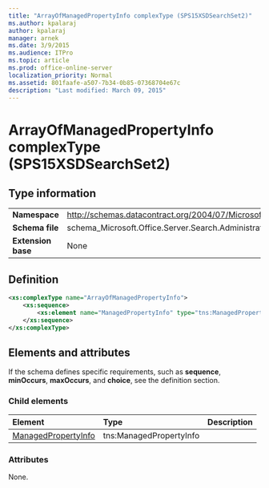 ```yaml
---
title: "ArrayOfManagedPropertyInfo complexType (SPS15XSDSearchSet2)"
ms.author: kpalaraj
author: kpalaraj
manager: arnek
ms.date: 3/9/2015
ms.audience: ITPro
ms.topic: article
ms.prod: office-online-server
localization_priority: Normal
ms.assetid: 801faafe-a507-7b34-0b85-07368704e67c
description: "Last modified: March 09, 2015"
---
```


# ArrayOfManagedPropertyInfo complexType (SPS15XSDSearchSet2)

 
  
## Type information

|||
|:-----|:-----|
|**Namespace** <br/> |http://schemas.datacontract.org/2004/07/Microsoft.Office.Server.Search.Administration  <br/> |
|**Schema file** <br/> |schema_Microsoft.Office.Server.Search.Administration.xsd  <br/> |
|**Extension base** <br/> |None  <br/> |
   
## Definition

```XML
<xs:complexType name="ArrayOfManagedPropertyInfo">
    <xs:sequence>
        <xs:element name="ManagedPropertyInfo" type="tns:ManagedPropertyInfo" minOccurs="0" maxOccurs="unbounded"></xs:element>
    </xs:sequence>
</xs:complexType>

```

## Elements and attributes

If the schema defines specific requirements, such as **sequence**, **minOccurs**, **maxOccurs**, and **choice**, see the definition section. 
  
### Child elements

|**Element**|**Type**|**Description**|
|:-----|:-----|:-----|
|[ManagedPropertyInfo](managedpropertyinfo-element-arrayofmanagedpropertyinfo-complextypesps15xsdsearch.md) <br/> |tns:ManagedPropertyInfo  <br/> ||
   
### Attributes

None.
  

